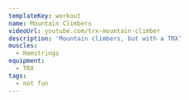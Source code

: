 ```yaml
---
templateKey: workout
name: Mountain Climbers
videoUrl: youtube.com/trx-mountain-climber
description: 'Mountain climbers, but with a TRX'
muscles:
  - Hamstrings
equipment:
  - TRX
tags:
  - not fun
---
```

